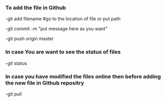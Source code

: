### To add the file in Github

-git add filename #go to the location of file or put path

-git commit -m "put message here as you want"

-git push origin master


### In case You are want to see the status of files

-git status

### In case you have modified the files online then before adding the new file in Github repositry

-git pull

